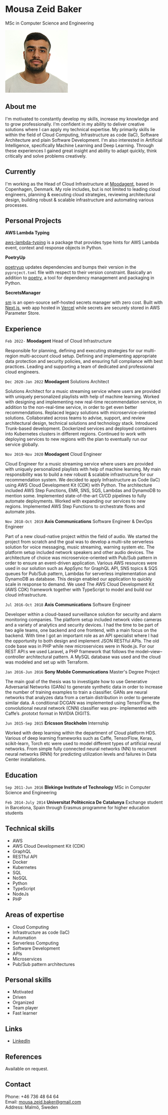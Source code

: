 # Mousa Zeid Baker
MSc in Computer Science and Engineering

![](https://raw.githubusercontent.com/MousaZeidBaker/resume/master/images/mousa_profile_image.jpeg)

## About me

I'm motivated to constantly develop my skills, increase my knowledge and to grow
professionally. I'm confident in my ability to deliver creative solutions where
I can apply my technical expertise. My primarily skills lie within the field of
Cloud Computing, Infrastructure as code (IaC), Software Architecture and plain
Software Development. I'm also interested in Artificial Intelligence,
specifically Machine Learning and Deep Learning. Through these experiences I
gained great insight and ability to adapt quickly, think critically and solve
problems creatively.

## Currently

I'm working as the Head of Cloud Infrastructure at
[Moodagent](https://moodagent.com/), based in Copenhagen, Denmark. My role
includes, but is not limited to leading cloud engineers, planning & executing
cloud strategies, reviewing architectural design, building robust & scalable
infrastructure and automating various processes.

## Personal Projects
__AWS Lambda Typing__

[aws-lambda-typing](https://github.com/MousaZeidBaker/aws-lambda-typing) is a
package that provides type hints for AWS Lambda event, context and response
objects in Python.

__PoetryUp__

[poetryup](https://github.com/MousaZeidBaker/poetryup) updates dependencies and
bumps their version in the `pyproject.toml` file with respect to their version
constraint. Basically an addition to [poetry](https://python-poetry.org/), a
tool for dependency management and packaging in Python.

__SecretsManager__

[sm](https://github.com/MousaZeidBaker/sm) is an open-source self-hosted secrets
manager with zero cost. Built with [Next.js](https://nextjs.org/), web app
hosted in
[Vercel](https://nextjs.org/docs/deployment#managed-nextjs-with-vercel) while
secrets are securely stored in AWS Parameter Store.

## Experience
`Feb 2022-` __Moodagent__
Head of Cloud Infrastructure

Responsible for planning, defining and executing strategies for our multi-region
multi-account cloud setup. Defining and implementing appropriate data protection
and security policies, and ensuring full compliance with best practices. Leading
and supporting a team of dedicated and professional cloud engineers.

`Dec 2020-Jan 2022` __Moodagent__
Solutions Architect

Solutions Architect for a music streaming service where users are provided with
uniquely personalized playlists with help of machine learning. Worked with
designing and implementing new real-time recommendation service, in addition to
the non-real-time service, in order to get even better recommendations. Replaced
legacy solutions with microservice-oriented solutions. Collaborated across teams
to advise, support, and review architectural design, technical solutions and
technology stack. Introduced Trunk-based development. Dockerized services and
deployed containers into Kubernetes clusters in different regions. Continued to
work with deploying services to new regions with the plan to eventually run our
service globally.

`Nov 2019-Nov 2020` __Moodagent__
Cloud Engineer

Cloud Engineer for a music streaming service where users are provided
with uniquely personalized playlists with help of machine learning. My main
responsibility was to build a new robust & scalable infrastructure for our
recommendation system. We decided to apply Infrastructure as Code (IaC) using
AWS Cloud Development Kit (CDK) with Python. The architecture included AWS Step
Functions, EMR, SNS, SQS, Lambdas and DynamoDB to mention some. Implemented
state-of-the-art CI/CD pipelines to fully automate deployments. Worked with
expanding our services to new regions. Implemented AWS Step Functions to
orchestrate flows and automate jobs.

`Nov 2018-Oct 2019` __Axis Communications__
Software Engineer & DevOps Engineer

Part of a new cloud-native project within the field of audio. We started the
project from scratch and the goal was to develop a multi-site serverless
solution for voice messaging, music streaming, warning system etc. The platform
setup included network speakers and other audio devices. The architecture of
choice was microservice-oriented with Pub/Sub pattern in order to ensure an
event-driven application. Various AWS resources were used in our solution such
as AppSync for GraphQL API, SNS topics & SQS queues for Pub/Sub pattern, Lambdas
for serverless implementation and DynamoDB as database. This design enabled our
application to quickly scale in response to demand. We used The AWS Cloud
Development Kit (AWS CDK) framework together with TypeScript to model and build
our cloud infrastructure.

`Jul 2016-Oct 2018` __Axis Communications__
Software Engineer

Developer within a cloud-based surveillance solution for security and alarm
monitoring companies. The platform setup included network video cameras and a
variety of analytics and security devices. I had the time to be part of two
agile teams, one backend and one frontend, with a main focus on the backend.
With time I got an important role as an API specialist where I had the
opportunity to both design and implement JSON RESTful APIs. The old code base
was in PHP while new microservices were in Node.js. For our REST API:s we used
Laravel, a PHP framework that follows the model–view–controller architectural
pattern. A MySQL database was used and the cloud was modeled and set up with
Terraform.

`Jan 2016-Jun 2016` __Sony Mobile Communications__
Master's Degree Project

The main goal of the thesis was to investigate how to use Generative Adversarial
Networks (GANs) to generate synthetic data in order to increase the number of
training examples to train a classifier. GANs are neural networks that analyzes
data from a certain distribution in order to generate similar data. A
conditional DCGAN was implemented using TensorFlow, the convolutional neural
network (CNN) classifier was pre- implemented with Caffe’s .prototxt format in
NVIDIA DIGITS.

`Jun 2015-Sep 2015` __Ericsson Stockholm__
Internship

Worked with deep learning within the department of Cloud platform HDS. Various
of deep learning frameworks such as Caffe, TensorFlow, Keras, scikit-learn,
Torch etc were used to model different types of artificial neural networks. From
simple fully connected neural networks (NN) to recurrent neural networks (RNN)
for predicting utilization levels and failures in Data Center installations.

## Education

`Sep 2011-Jun 2016` __Blekinge Institute of Technology__
MSc in Computer Science and Engineering

`Feb 2014-July 2014` __Universitat Politècnica De Catalunya__
Exchange student in Barcelona, Spain through Erasmus programme for higher
education students

## Technical skills

* AWS
* AWS Cloud Development Kit (CDK)
* GraphQL
* RESTful API
* Docker
* Kubernetes
* SQL
* NoSQL
* Python
* TypeScript
* NodeJs
* PHP

## Areas of expertise

* Cloud Computing
* Infrastructure as code (IaC)
* Automation
* Serverless Computing
* Software Development
* APIs
* Microservices
* Pub/Sub pattern architectures

## Personal skills
* Motivated
* Driven
* Organized
* Team player
* Fast learner

## Links 
* [LinkedIn](https://www.linkedin.com/in/mousazeidbaker/)

## References

Available on request.

## Contact
Phone: +46 736 48 64 64  
Email: mousa.zeid.baker@gmail.com  
Address: Malmö, Sweden
